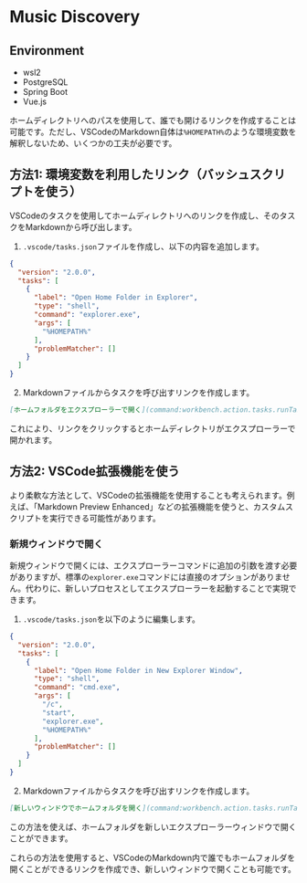 # Music Discovery

## Environment

- wsl2
- PostgreSQL
- Spring Boot
- Vue.js

ホームディレクトリへのパスを使用して、誰でも開けるリンクを作成することは可能です。ただし、VSCodeのMarkdown自体は`%HOMEPATH%`のような環境変数を解釈しないため、いくつかの工夫が必要です。

## 方法1: 環境変数を利用したリンク（バッシュスクリプトを使う）

VSCodeのタスクを使用してホームディレクトリへのリンクを作成し、そのタスクをMarkdownから呼び出します。

1. `.vscode/tasks.json`ファイルを作成し、以下の内容を追加します。

```json
{
  "version": "2.0.0",
  "tasks": [
    {
      "label": "Open Home Folder in Explorer",
      "type": "shell",
      "command": "explorer.exe",
      "args": [
        "%HOMEPATH%"
      ],
      "problemMatcher": []
    }
  ]
}
```

2. Markdownファイルからタスクを呼び出すリンクを作成します。

```markdown
[ホームフォルダをエクスプローラーで開く](command:workbench.action.tasks.runTask?Open%20Home%20Folder%20in%20Explorer)
```

これにより、リンクをクリックするとホームディレクトリがエクスプローラーで開かれます。

## 方法2: VSCode拡張機能を使う

より柔軟な方法として、VSCodeの拡張機能を使用することも考えられます。例えば、「Markdown Preview Enhanced」などの拡張機能を使うと、カスタムスクリプトを実行できる可能性があります。

### 新規ウィンドウで開く

新規ウィンドウで開くには、エクスプローラーコマンドに追加の引数を渡す必要がありますが、標準の`explorer.exe`コマンドには直接のオプションがありません。代わりに、新しいプロセスとしてエクスプローラーを起動することで実現できます。

1. `.vscode/tasks.json`を以下のように編集します。

```json
{
  "version": "2.0.0",
  "tasks": [
    {
      "label": "Open Home Folder in New Explorer Window",
      "type": "shell",
      "command": "cmd.exe",
      "args": [
        "/c",
        "start",
        "explorer.exe",
        "%HOMEPATH%"
      ],
      "problemMatcher": []
    }
  ]
}
```

2. Markdownファイルからタスクを呼び出すリンクを作成します。

```markdown
[新しいウィンドウでホームフォルダを開く](command:workbench.action.tasks.runTask?Open%20Home%20Folder%20in%20New%20Explorer%20Window)
```

この方法を使えば、ホームフォルダを新しいエクスプローラーウィンドウで開くことができます。

これらの方法を使用すると、VSCodeのMarkdown内で誰でもホームフォルダを開くことができるリンクを作成でき、新しいウィンドウで開くことも可能です。